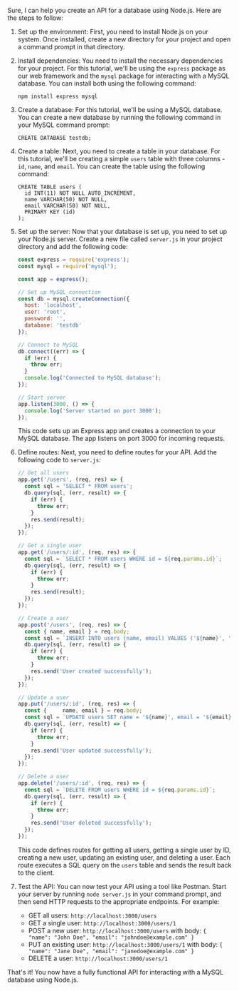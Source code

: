 Sure, I can help you create an API for a database using Node.js. Here are the steps to follow:

1. Set up the environment: First, you need to install Node.js on your system. Once installed, create a new directory for your project and open a command prompt in that directory.

2. Install dependencies: You need to install the necessary dependencies for your project. For this tutorial, we'll be using the `express` package as our web framework and the `mysql` package for interacting with a MySQL database. You can install both using the following command:

   ```
   npm install express mysql
   ```

3. Create a database: For this tutorial, we'll be using a MySQL database. You can create a new database by running the following command in your MySQL command prompt:

   ```
   CREATE DATABASE testdb;
   ```

4. Create a table: Next, you need to create a table in your database. For this tutorial, we'll be creating a simple `users` table with three columns - `id`, `name`, and `email`. You can create the table using the following command:

   ```
   CREATE TABLE users (
     id INT(11) NOT NULL AUTO_INCREMENT,
     name VARCHAR(50) NOT NULL,
     email VARCHAR(50) NOT NULL,
     PRIMARY KEY (id)
   );
   ```

5. Set up the server: Now that your database is set up, you need to set up your Node.js server. Create a new file called `server.js` in your project directory and add the following code:

   ```javascript
   const express = require('express');
   const mysql = require('mysql');
   
   const app = express();
   
   // Set up MySQL connection
   const db = mysql.createConnection({
     host: 'localhost',
     user: 'root',
     password: '',
     database: 'testdb'
   });
   
   // Connect to MySQL
   db.connect((err) => {
     if (err) {
       throw err;
     }
     console.log('Connected to MySQL database');
   });
   
   // Start server
   app.listen(3000, () => {
     console.log('Server started on port 3000');
   });
   ```

   This code sets up an Express app and creates a connection to your MySQL database. The app listens on port 3000 for incoming requests.

6. Define routes: Next, you need to define routes for your API. Add the following code to `server.js`:

   ```javascript
   // Get all users
   app.get('/users', (req, res) => {
     const sql = 'SELECT * FROM users';
     db.query(sql, (err, result) => {
       if (err) {
         throw err;
       }
       res.send(result);
     });
   });
   
   // Get a single user
   app.get('/users/:id', (req, res) => {
     const sql = `SELECT * FROM users WHERE id = ${req.params.id}`;
     db.query(sql, (err, result) => {
       if (err) {
         throw err;
       }
       res.send(result);
     });
   });
   
   // Create a user
   app.post('/users', (req, res) => {
     const { name, email } = req.body;
     const sql = `INSERT INTO users (name, email) VALUES ('${name}', '${email}')`;
     db.query(sql, (err, result) => {
       if (err) {
         throw err;
       }
       res.send('User created successfully');
     });
   });
   
   // Update a user
   app.put('/users/:id', (req, res) => {
     const {     name, email } = req.body;
     const sql = `UPDATE users SET name = '${name}', email = '${email}' WHERE id = ${req.params.id}`;
     db.query(sql, (err, result) => {
       if (err) {
         throw err;
       }
       res.send('User updated successfully');
     });
   });
   
   // Delete a user
   app.delete('/users/:id', (req, res) => {
     const sql = `DELETE FROM users WHERE id = ${req.params.id}`;
     db.query(sql, (err, result) => {
       if (err) {
         throw err;
       }
       res.send('User deleted successfully');
     });
   });
   ```

   This code defines routes for getting all users, getting a single user by ID, creating a new user, updating an existing user, and deleting a user. Each route executes a SQL query on the `users` table and sends the result back to the client.

7. Test the API: You can now test your API using a tool like Postman. Start your server by running `node server.js` in your command prompt, and then send HTTP requests to the appropriate endpoints. For example:

   - GET all users: `http://localhost:3000/users`
   - GET a single user: `http://localhost:3000/users/1`
   - POST a new user: `http://localhost:3000/users` with body: `{ "name": "John Doe", "email": "johndoe@example.com" }`
   - PUT an existing user: `http://localhost:3000/users/1` with body: `{ "name": "Jane Doe", "email": "janedoe@example.com" }`
   - DELETE a user: `http://localhost:3000/users/1`

That's it! You now have a fully functional API for interacting with a MySQL database using Node.js.